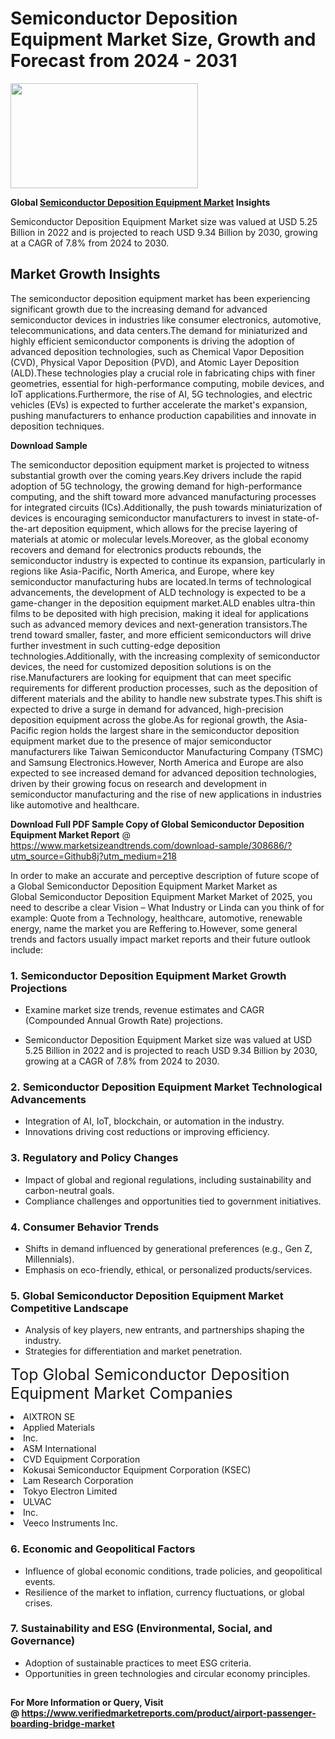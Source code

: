 <H1>Semiconductor Deposition Equipment Market Size, Growth and Forecast from 2024 - 2031</H1><img class="aligncenter size-medium wp-image-584254" src="https://thirdeyenews.in/wp-content/uploads/2024/09/Global-Market-Research-300x168.jpeg" alt="" width="300" height="168" /><p><strong>Global&nbsp;<a href="https://www.marketsizeandtrends.com/download-sample/308686/?utm_source=Github8j?utm_medium=218">Semiconductor Deposition Equipment Market</a> Insights</strong></p><p>Semiconductor Deposition Equipment Market size was valued at USD 5.25 Billion in 2022 and is projected to reach USD 9.34 Billion by 2030, growing at a CAGR of 7.8% from 2024 to 2030.</p><p><h2>Market Growth Insights</h2> <p>The semiconductor deposition equipment market has been experiencing significant growth due to the increasing demand for advanced semiconductor devices in industries like consumer electronics, automotive, telecommunications, and data centers.The demand for miniaturized and highly efficient semiconductor components is driving the adoption of advanced deposition technologies, such as Chemical Vapor Deposition (CVD), Physical Vapor Deposition (PVD), and Atomic Layer Deposition (ALD).These technologies play a crucial role in fabricating chips with finer geometries, essential for high-performance computing, mobile devices, and IoT applications.Furthermore, the rise of AI, 5G technologies, and electric vehicles (EVs) is expected to further accelerate the market's expansion, pushing manufacturers to enhance production capabilities and innovate in deposition techniques.</p> <p><strong>Download Sample</strong></p> <p>The semiconductor deposition equipment market is projected to witness substantial growth over the coming years.Key drivers include the rapid adoption of 5G technology, the growing demand for high-performance computing, and the shift toward more advanced manufacturing processes for integrated circuits (ICs).Additionally, the push towards miniaturization of devices is encouraging semiconductor manufacturers to invest in state-of-the-art deposition equipment, which allows for the precise layering of materials at atomic or molecular levels.Moreover, as the global economy recovers and demand for electronics products rebounds, the semiconductor industry is expected to continue its expansion, particularly in regions like Asia-Pacific, North America, and Europe, where key semiconductor manufacturing hubs are located.In terms of technological advancements, the development of ALD technology is expected to be a game-changer in the deposition equipment market.ALD enables ultra-thin films to be deposited with high precision, making it ideal for applications such as advanced memory devices and next-generation transistors.The trend toward smaller, faster, and more efficient semiconductors will drive further investment in such cutting-edge deposition technologies.Additionally, with the increasing complexity of semiconductor devices, the need for customized deposition solutions is on the rise.Manufacturers are looking for equipment that can meet specific requirements for different production processes, such as the deposition of different materials and the ability to handle new substrate types.This shift is expected to drive a surge in demand for advanced, high-precision deposition equipment across the globe.As for regional growth, the Asia-Pacific region holds the largest share in the semiconductor deposition equipment market due to the presence of major semiconductor manufacturers like Taiwan Semiconductor Manufacturing Company (TSMC) and Samsung Electronics.However, North America and Europe are also expected to see increased demand for advanced deposition technologies, driven by their growing focus on research and development in semiconductor manufacturing and the rise of new applications in industries like automotive and healthcare.<p><span class=""><strong>Download Full PDF Sample Copy of Global Semiconductor Deposition Equipment Market Report</strong> @ <a href="https://www.marketsizeandtrends.com/download-sample/308686/?utm_source=Github8j?utm_medium=218" target="_blank">https://www.marketsizeandtrends.com/download-sample/308686/?utm_source=Github8j?utm_medium=218</a></span></p><p>In order to make an accurate and perceptive description of future scope of a Global&nbsp;Semiconductor Deposition Equipment Market Market as Global&nbsp;Semiconductor Deposition Equipment Market Market of 2025, you need to describe a clear Vision &ndash; What Industry or Linda can you think of for example: Quote from a Technology, healthcare, automotive, renewable energy, name the market you are Reffering to.However, some general trends and factors usually impact market reports and their future outlook include:</p><h3>1.&nbsp;<strong>Semiconductor Deposition Equipment Market Growth Projections</strong></h3><ul><li>Examine market size trends, revenue estimates and CAGR (Compounded Annual Growth Rate) projections.</li><li><p>Semiconductor Deposition Equipment Market size was valued at USD 5.25 Billion in 2022 and is projected to reach USD 9.34 Billion by 2030, growing at a CAGR of 7.8% from 2024 to 2030.</p></li></ul><h3>2.&nbsp;<strong>Semiconductor Deposition Equipment Market Technological Advancements</strong></h3><ul><li>Integration of AI, IoT, blockchain, or automation in the industry.</li><li>Innovations driving cost reductions or improving efficiency.</li></ul><h3>3.&nbsp;<strong>Regulatory and Policy Changes</strong></h3><ul><li>Impact of global and regional regulations, including sustainability and carbon-neutral goals.</li><li>Compliance challenges and opportunities tied to government initiatives.</li></ul><h3>4.&nbsp;<strong>Consumer Behavior Trends</strong></h3><ul><li>Shifts in demand influenced by generational preferences (e.g., Gen Z, Millennials).</li><li>Emphasis on eco-friendly, ethical, or personalized products/services.</li></ul><h3>5.&nbsp;<strong>Global Semiconductor Deposition Equipment Market Competitive Landscape</strong></h3><ul><li>Analysis of key players, new entrants, and partnerships shaping the industry.</li><li>Strategies for differentiation and market penetration.</li></ul><p data-pm-slice="1 1 []"><span style="color: inherit; font-family: inherit; font-size: 25px;">Top Global Semiconductor Deposition Equipment Market Companies</span></p><div class="" data-test-id=""><p><li>AIXTRON SE</li><li> Applied Materials</li><li> Inc.</li><li> ASM International</li><li> CVD Equipment Corporation</li><li> Kokusai Semiconductor Equipment Corporation (KSEC)</li><li> Lam Research Corporation</li><li> Tokyo Electron Limited</li><li> ULVAC</li><li> Inc.</li><li> Veeco Instruments Inc.</li></p></div><h3>6.&nbsp;<strong>Economic and Geopolitical Factors</strong></h3><ul><li>Influence of global economic conditions, trade policies, and geopolitical events.</li><li>Resilience of the market to inflation, currency fluctuations, or global crises.</li></ul><h3>7.&nbsp;<strong>Sustainability and ESG (Environmental, Social, and Governance)</strong></h3><ul><li>Adoption of sustainable practices to meet ESG criteria.</li><li>Opportunities in green technologies and circular economy principles.</li></ul><h2><strong style="font-size: 14px;">For More Information or Query, Visit @&nbsp;</strong><a style="background-color: #ffffff; font-size: 14px;" href="https://www.marketsizeandtrends.com/report/semiconductor-deposition-equipment-market/" target="_blank">https://www.verifiedmarketreports.com/product/airport-passenger-boarding-bridge-market</a></h2>